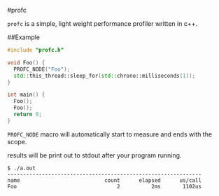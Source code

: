 #profc

`profc` is a simple, light weight performance profiler written in c++.

##Example

```c++
#include "profc.h"

void Foo() {
  PROFC_NODE("Foo");
  std::this_thread::sleep_for(std::chrono::milliseconds(1));
}

int main() {
  Foo();
  Foo();
  return 0;
}
```

`PROFC_NODE` macro will automatically start to measure and ends with the scope.

results will be print out to stdout after your program running.

```
$ ./a.out
--------------------------------------------------------------
name                           count      elapsed      us/call
Foo                                2          2ms       1102us
```

